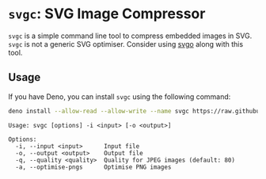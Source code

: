 # `svgc`: SVG Image Compressor

`svgc` is a simple command line tool to compress embedded images in SVG. `svgc` is not a generic SVG optimiser. Consider using [svgo](https://github.com/svg/svgo) along with this tool.

## Usage

If you have Deno, you can install `svgc` using the following command:

```sh
deno install --allow-read --allow-write --name svgc https://raw.githubusercontent.com/feathers-studio/svgc/master/cli.ts
```

```
Usage: svgc [options] -i <input> [-o <output>]

Options:
  -i, --input <input>      Input file
  -o, --output <output>    Output file
  -q, --quality <quality>  Quality for JPEG images (default: 80)
  -a, --optimise-pngs      Optimise PNG images
```
